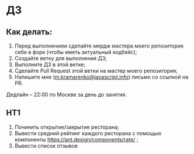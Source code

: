 # ДЗ

## Как делать:

1. Перед выполнением сделайте мердж мастера моего репозитория себе в форк (чтобы иметь актуальный кодбейс);
2. Создайте ветку для выполнения ДЗ;
3. Выполните ДЗ в этой ветке;
4. Сделайте Pull Request этой ветки на мастер моего репозитория;
5. Напишите мне (m.kramarenko@javascript.info) письмо со ссылкой на PR.

Дедлайн – 22:00 по Москве за день до занятия.


## HT1
1. Починить открытие/закрытие ресторана;
2. Вывести средний рейтинг каждого ресторана с помощью компоненты https://ant.design/components/rate/ ;
3. Вывести список отзывов

